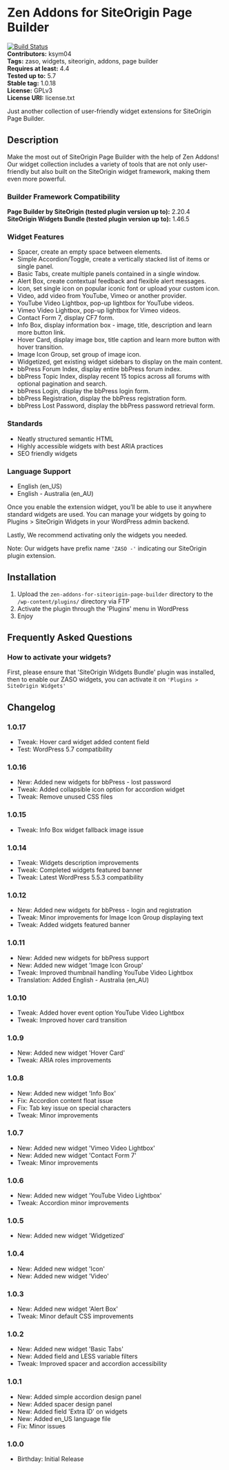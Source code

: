 # Zen Addons for SiteOrigin Page Builder

[![Build Status](https://travis-ci.com/KSym04/zen-addons-for-siteorigin-page-builder.svg?branch=master)](https://travis-ci.com/KSym04/zen-addons-for-siteorigin-page-builder)  
**Contributors:** ksym04  
**Tags:** zaso, widgets, siteorigin, addons, page builder  
**Requires at least:** 4.4  
**Tested up to:** 5.7  
**Stable tag:** 1.0.18  
**License:** GPLv3  
**License URI:** license.txt

Just another collection of user-friendly widget extensions for SiteOrigin Page Builder.

## Description

Make the most out of SiteOrigin Page Builder with the help of Zen Addons! Our widget collection includes a variety of tools that are not only user-friendly but also built on the SiteOrigin widget framework, making them even more powerful.

### Builder Framework Compatibility

**Page Builder by SiteOrigin (tested plugin version up to):** 2.20.4  
**SiteOrigin Widgets Bundle (tested plugin version up to):** 1.46.5

### Widget Features

- Spacer, create an empty space between elements.
- Simple Accordion/Toggle, create a vertically stacked list of items or single panel.
- Basic Tabs, create multiple panels contained in a single window.
- Alert Box, create contextual feedback and flexible alert messages.
- Icon, set single icon on popular iconic font or upload your custom icon.
- Video, add video from YouTube, Vimeo or another provider.
- YouTube Video Lightbox, pop-up lightbox for YouTube videos.
- Vimeo Video Lightbox, pop-up lightbox for Vimeo videos.
- Contact Form 7, display CF7 form.
- Info Box, display information box - image, title, description and learn more button link.
- Hover Card, display image box, title caption and learn more button with hover transition.
- Image Icon Group, set group of image icon.
- Widgetized, get existing widget sidebars to display on the main content.
- bbPress Forum Index, display entire bbPress forum index.
- bbPress Topic Index, display recent 15 topics across all forums with optional pagination and search.
- bbPress Login, display the bbPress login form.
- bbPress Registration, display the bbPress registration form.
- bbPress Lost Password, display the bbPress password retrieval form.

### Standards

- Neatly structured semantic HTML
- Highly accessible widgets with best ARIA practices
- SEO friendly widgets

### Language Support

- English (en_US)
- English - Australia (en_AU)

Once you enable the extension widget, you’ll be able to use it anywhere standard widgets are used. You can manage your widgets by going to Plugins > SiteOrigin Widgets in your WordPress admin backend.

Lastly, We recommend activating only the widgets you needed.

Note: Our widgets have prefix name `'ZASO -'` indicating our SiteOrigin plugin extension.

## Installation

1. Upload the `zen-addons-for-siteorigin-page-builder` directory to the `/wp-content/plugins/` directory via FTP
2. Activate the plugin through the 'Plugins' menu in WordPress
3. Enjoy

## Frequently Asked Questions

### How to activate your widgets?

First, please ensure that 'SiteOrigin Widgets Bundle' plugin was installed, then to enable our ZASO widgets, you can activate it on `'Plugins > SiteOrigin Widgets'`

## Changelog

### 1.0.17

- Tweak: Hover card widget added content field
- Test: WordPress 5.7 compatibility

### 1.0.16

- New: Added new widgets for bbPress - lost password
- Tweak: Added collapsible icon option for accordion widget
- Tweak: Remove unused CSS files

### 1.0.15

- Tweak: Info Box widget fallback image issue

### 1.0.14

- Tweak: Widgets description improvements
- Tweak: Completed widgets featured banner
- Tweak: Latest WordPress 5.5.3 compatibility

### 1.0.12

- New: Added new widgets for bbPress - login and registration
- Tweak: Minor improvements for Image Icon Group displaying text
- Tweak: Added widgets featured banner

### 1.0.11

- New: Added new widgets for bbPress support
- New: Added new widget 'Image Icon Group'
- Tweak: Improved thumbnail handling YouTube Video Lightbox
- Translation: Added English - Australia (en_AU)

### 1.0.10

- Tweak: Added hover event option YouTube Video Lightbox
- Tweak: Improved hover card transition

### 1.0.9

- New: Added new widget 'Hover Card'
- Tweak: ARIA roles improvements

### 1.0.8

- New: Added new widget 'Info Box'
- Fix: Accordion content float issue
- Fix: Tab key issue on special characters
- Tweak: Minor improvements

### 1.0.7

- New: Added new widget 'Vimeo Video Lightbox'
- New: Added new widget 'Contact Form 7'
- Tweak: Minor improvements

### 1.0.6

- New: Added new widget 'YouTube Video Lightbox'
- Tweak: Accordion minor improvements

### 1.0.5

- New: Added new widget 'Widgetized'

### 1.0.4

- New: Added new widget 'Icon'
- New: Added new widget 'Video'

### 1.0.3

- New: Added new widget 'Alert Box'
- Tweak: Minor default CSS improvements

### 1.0.2

- New: Added new widget 'Basic Tabs'
- New: Added field and LESS variable filters
- Tweak: Improved spacer and accordion accessibility

### 1.0.1

- New: Added simple accordion design panel
- New: Added spacer design panel
- New: Added field 'Extra ID' on widgets
- New: Added en_US language file
- Fix: Minor issues

### 1.0.0

- Birthday: Initial Release
